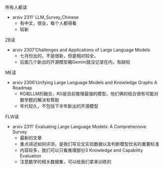 ---
---


所有人都读
+ arxiv 2311' LLM_Survey_Chinese
	+ 有中文，很全，每个人都得看
	+ 较新

ZB读
+ arxiv 2307‘Challenges and Applications of Large Language Models
	+ 七月份出的，不是很新，但是相对较全，
	+ 后面几个新出的开源模型箱Gemini就没记录在内，有缺陷

ME读
+ arxiv 2306’Unifying Large Language Models and Knowledge Graphs A Roadmap
	+ KG和LLM的融合，KG是目前推理最强的模型，他们俩的结合很有可能对数学题的解决有帮助
	+ 年代较久，不包括下半年新出的开源模型

FLW读
+ arxiv 2311'  Evaluating Large Language Models: A Comprehensive Survey
	+ 最新的文章  
	+ 重点讲述如何评测，是我们写论文实验数据以及判断模型优劣的重要标准
	+ 内容较多，我们可以只看推理部分3 Knowledge and Capability Evaluation 
	+ 注意数学的相关数据集，可以给我们拿来训练的

